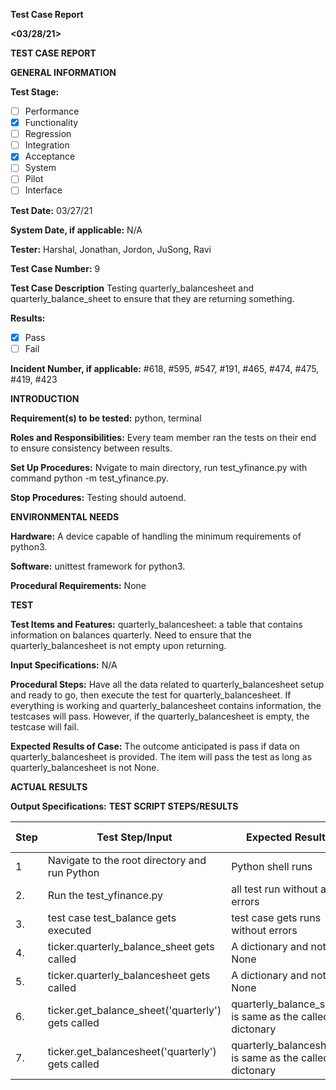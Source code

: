 ﻿

**<yfinance>**

**Test Case Report**

**<03/28/21>**

**TEST CASE REPORT**

**GENERAL INFORMATION**

**Test Stage:**

- [ ] Performance 
- [x] Functionality 
- [ ] Regression 
- [ ] Integration 
- [x] Acceptance 
- [ ] System 
- [ ] Pilot 
- [ ] Interface

**Test Date:** 03/27/21

**System Date, if applicable:** N/A

**Tester:** Harshal, Jonathan, Jordon, JuSong, Ravi

**Test Case Number:** 9

**Test Case Description** Testing quarterly_balancesheet and quarterly_balance_sheet to ensure that they are returning something.

**Results:**

- [x] Pass 
- [ ] Fail

**Incident Number, if applicable:** #618, #595, #547, #191, #465, #474, #475, #419, #423

**INTRODUCTION**

**Requirement(s) to be tested:** python, terminal

**Roles and Responsibilities:** Every team member ran the tests on their end to ensure consistency between results.

**Set Up Procedures:** Nvigate to main directory, run test_yfinance.py with command python -m test_yfinance.py.

**Stop Procedures:** Testing should autoend.

**ENVIRONMENTAL NEEDS**

**Hardware:** A device capable of handling the minimum requirements of python3.

**Software:** unittest framework for python3.

**Procedural Requirements:** None

**TEST**

**Test Items and Features:** quarterly_balancesheet: a table that contains information on balances quarterly. Need to ensure that the quarterly_balancesheet is not empty upon returning.

**Input Specifications:** N/A

**Procedural Steps:** Have all the data related to quarterly_balancesheet setup and ready to go, then execute the test for quarterly_balancesheet. If everything is working and quarterly_balancesheet contains information, the testcases will pass. However, if the quarterly_balancesheet is empty, the testcase will fail.

**Expected Results of Case:** The outcome anticipated is pass if data on quarterly_balancesheet is provided. The item will pass the test as long as quarterly_balancesheet is not None.

**ACTUAL RESULTS**

**Output Specifications:** 
**TEST SCRIPT STEPS/RESULTS**

| Step | Test Step/Input                                             | Expected Results                                         | Actual Results |
|------|-------------------------------------------------------------|----------------------------------------------------------|----------------|
| 1    | Navigate to the root directory and run Python               | Python shell runs                                        | pass           |
| 2.   | Run the test_yfinance.py                                    | all test run without any errors                          | pass           |
| 3.   | test case test_balance gets executed 	                     | test case gets runs without errors                       | pass           |
| 4.   | ticker.quarterly_balance_sheet gets called    	             | A dictionary and not None   		                        | pass           |
| 5.   | ticker.quarterly_balancesheet gets called 	                 | A dictionary and not None                                | pass           |
| 6.   | ticker.get_balance_sheet('quarterly') gets called 	         | quarterly_balance_sheet is same as the called dictonary  | pass           |
| 7.   | ticker.get_balancesheet('quarterly') gets called 	         | quarterly_balancesheet is same as the called dictonary   | pass           |


